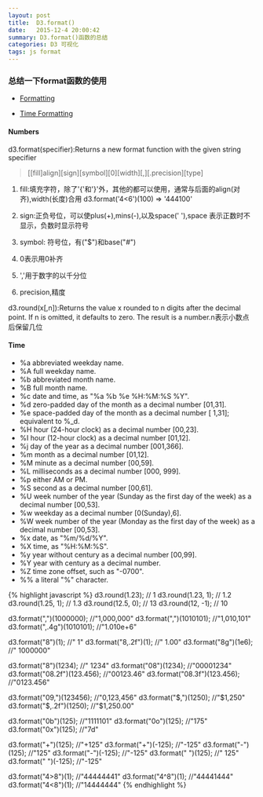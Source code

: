 ```yaml
---
layout: post 
title:  D3.format()
date:   2015-12-4 20:00:42
summary: D3.format()函数的总结
categories: D3 可视化
tags: js format
---
```

### 总结一下format函数的使用

- [Formatting](https://github.com/mbostock/d3/wiki/Formatting)

- [Time Formatting](https://github.com/mbostock/d3/wiki/Time-Formatting)

#### Numbers

d3.format(specifier):Returns a new format function with the given string specifier

>  [​[fill]align][sign][symbol][0][width][,][.precision][type]

1. fill:填充字符，除了'{'和'}'外，其他的都可以使用，通常与后面的align(对齐),width(长度)合用 <span class="blue">d3.format('4<6')(100) =\> '444100' </span>

2. sign:正负号位，可以使plus(+),mins(-),以及space(' '),space 表示正数时不显示，负数时显示符号

3. symbol: 符号位，有("$")和base("#")

4. 0表示用0补齐

5. ','用于数字的以千分位

6. precision,精度

d3.round(x[,n]):Returns the value x rounded to n digits after the decimal point. If n is omitted, it defaults to zero. The result is a number.n表示小数点后保留几位

#### Time

- %a  abbreviated weekday name.
- %A  full weekday name.
- %b  abbreviated month name.
- %B  full month name.
- %c  date and time, as "%a %b %e %H:%M:%S %Y".
- %d  zero-padded day of the month as a decimal number [01,31].
- %e  space-padded day of the month as a decimal number [ 1,31]; equivalent to %_d.
- %H  hour (24-hour clock) as a decimal number [00,23].
- %I  hour (12-hour clock) as a decimal number [01,12].
- %j  day of the year as a decimal number [001,366].
- %m  month as a decimal number [01,12].
- %M  minute as a decimal number [00,59].
- %L  milliseconds as a decimal number [000, 999].
- %p  either AM or PM.
- %S  second as a decimal number [00,61].
- %U  week number of the year (Sunday as the first day of the week) as a decimal number [00,53].
- %w  weekday as a decimal number [0(Sunday),6].
- %W  week number of the year (Monday as the first day of the week) as a decimal number [00,53].
- %x  date, as "%m/%d/%Y".
- %X  time, as "%H:%M:%S".
- %y  year without century as a decimal number [00,99].
- %Y  year with century as a decimal number.
- %Z  time zone offset, such as "-0700".
- %%  a literal "%" character.

{% highlight javascript %}
d3.round(1.23); // 1
d3.round(1.23, 1); // 1.2
d3.round(1.25, 1); // 1.3
d3.round(12.5, 0); // 13
d3.round(12, -1); // 10

d3.format(",")(1000000);    //"1,000,000"
d3.format(",")(1010101);    //"1,010,101"
d3.format(",.4g")(1010101); //"1.010e+6"

d3.format("8")(1);      //"       1"
d3.format("8,.2f")(1);  //"    1.00"
d3.format("8g")(1e6);   //" 1000000"

d3.format("8")(1234);          //"    1234"
d3.format("08")(1234);         //"00001234"
d3.format("08.2f")(123.456);   //"00123.46"
d3.format("08.3f")(123.456);   //"0123.456"

d3.format("09,")(123456);      //"0,123,456"
d3.format("$,")(1250);         //"$1,250"
d3.format("$,.2f")(1250);      //"$1,250.00"

d3.format("0b")(125);  //"1111101"
d3.format("0o")(125);  //"175"
d3.format("0x")(125);  //"7d"

d3.format("+")(125);  //"+125"
d3.format("+")(-125); //"-125"
d3.format("-")(125);  //"125"
d3.format("-")(-125); //"-125"
d3.format(" ")(125);  //" 125"
d3.format(" ")(-125); //"-125"

d3.format("4>8")(1); //"44444441"
d3.format("4^8")(1); //"44441444"
d3.format("4<8")(1); //"14444444"
{% endhighlight %}



